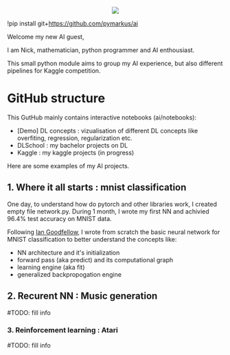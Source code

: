 
<p align="center">
  <img src="https://images.unsplash.com/photo-1599790772272-d1425cd3242e?ixlib=rb-1.2.1&ixid=MnwxMjA3fDB8MHxwaG90by1wYWdlfHx8fGVufDB8fHx8&auto=format&fit=crop&w=464&q=80">
</p>

!pip install git+https://github.com/pymarkus/ai

Welcome my new AI guest, 

I am Nick, mathematician, python programmer and AI enthousiast.

This small python module aims to group my AI experience, but also different pipelines for Kaggle competition.

<h1> GitHub structure </h1>

This GutHub mainly contains interactive notebooks (ai/notebooks):
- [Demo] DL concepts : vizualisation of different DL concepts like overfiting, regression, regularization etc.
- DLSchool           : my bachelor projects on DL
- Kaggle             : my kaggle projects (in progress)

Here are some examples of my AI projects.

<h2> 1. Where it all starts : mnist classification </h2>

One day, to understand how do pytorch and other libraries work, I created empty file network.py.
During 1 month, I wrote my first NN and achivied 96.4% test accuracy on MNIST data.

Following [Ian Goodfellow](https://www.google.fr/books/edition/Deep_Learning/omivDQAAQBAJ?hl=en&gbpv=0), I wrote from scratch the basic neural network for MNIST classification to better understand the concepts like:
- NN architecture and it's initialization
- forward pass (aka predict) and its computational graph
- learning engine (aka fit) 
- generalized backpropogation engine

<h2> 2. Recurent NN : Music generation </h2>

#TODO: fill info

<h3> 3. Reinforcement learning : Atari </h3>

#TODO: fill info

